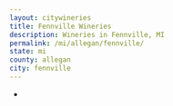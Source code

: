 ```yaml
---
layout: citywineries
title: Fennville Wineries
description: Wineries in Fennville, MI
permalink: /mi/allegan/fennville/
state: mi
county: allegan
city: fennville
---
```

-
